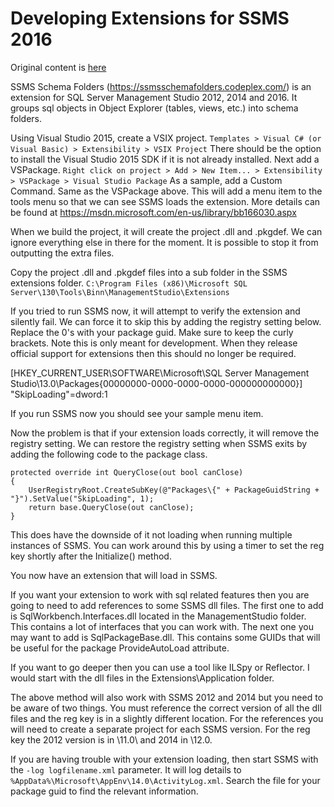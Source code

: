 Developing Extensions for SSMS 2016
===================================
Original content is [here](https://www.sqlservercentral.com/Forums/Topic1802009-3740-1.aspx)

SSMS Schema Folders (https://ssmsschemafolders.codeplex.com/) is an extension for SQL Server Management Studio 2012, 2014 and 2016. It groups sql objects in Object Explorer (tables, views, etc.) into schema folders.

Using Visual Studio 2015, create a VSIX project. `Templates > Visual C# (or Visual Basic) > Extensibility > VSIX Project`
There should be the option to install the Visual Studio 2015 SDK if it is not already installed.
Next add a VSPackage. `Right click on project > Add > New Item... > Extensibility > VSPackage > Visual Studio Package`
As a sample, add a Custom Command. Same as the VSPackage above. This will add a menu item to the tools menu so that we can see SSMS loads the extension.
More details can be found at https://msdn.microsoft.com/en-us/library/bb166030.aspx

When we build the project, it will create the project .dll and .pkgdef. We can ignore everything else in there for the moment. It is possible to stop it from outputting the extra files.

Copy the project .dll and .pkgdef files into a sub folder in the SSMS extensions folder. `C:\Program Files (x86)\Microsoft SQL Server\130\Tools\Binn\ManagementStudio\Extensions`

If you tried to run SSMS now, it will attempt to verify the extension and silently fail. We can force it to skip this by adding the registry setting below. Replace the 0's with your package guid. Make sure to keep the curly brackets.
Note this is only meant for development. When they release official support for extensions then this should no longer be required.

[HKEY_CURRENT_USER\SOFTWARE\Microsoft\SQL Server Management Studio\13.0\Packages\{00000000-0000-0000-0000-000000000000}]
"SkipLoading"=dword:1

If you run SSMS now you should see your sample menu item.

Now the problem is that if your extension loads correctly, it will remove the registry setting. We can restore the registry setting when SSMS exits by adding the following code to the package class.

```
protected override int QueryClose(out bool canClose)
{
    UserRegistryRoot.CreateSubKey(@"Packages\{" + PackageGuidString + "}").SetValue("SkipLoading", 1);
    return base.QueryClose(out canClose);
}
```

This does have the downside of it not loading when running multiple instances of SSMS. You can work around this by using a timer to set the reg key shortly after the Initialize() method.

You now have an extension that will load in SSMS.

If you want your extension to work with sql related features then you are going to need to add references to some SSMS dll files. The first one to add is SqlWorkbench.Interfaces.dll located in the ManagementStudio folder. This contains a lot of interfaces that you can work with. The next one you may want to add is SqlPackageBase.dll. This contains some GUIDs that will be useful for the package ProvideAutoLoad attribute.

If you want to go deeper then you can use a tool like ILSpy or Reflector. I would start with the dll files in the Extensions\Application folder.

The above method will also work with SSMS 2012 and 2014 but you need to be aware of two things. You must reference the correct version of all the dll files and the reg key is in a slightly different location.
For the references you will need to create a separate project for each SSMS version.
For the reg key the 2012 version is in \11.0\ and 2014 in \12.0\.

If you are having trouble with your extension loading, then start SSMS with the `-log logfilename.xml` parameter. It will log details to `%AppData%\Microsoft\AppEnv\14.0\ActivityLog.xml`. Search the file for your package guid to find the relevant information.

